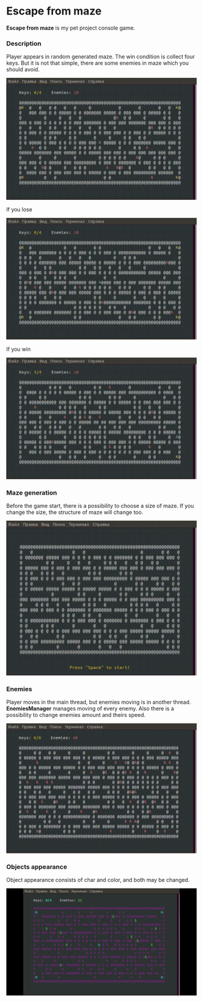 # Escape from maze

**Escape from maze** is my pet project console game. 

### Description
Player appears in random generated maze. 
The win condition is collect four keys. But it is not that simple, there are some enemies in maze 
which you should avoid.

![](images/game.gif)

If you lose

![](images/lose.gif)

If you win

![](images/win.gif)


### Maze generation
Before the game start, there is a possibility to choose a size of maze. 
If you change the size, the structure of maze will change too.

![](images/size.gif)

### Enemies
Player moves in the main thread, but enemies moving is in another thread. 
**EnemiesManager** manages moving of every enemy. 
Also there is a possibility to change enemies amount and theirs speed.

![](images/enemies.gif)


### Objects appearance
Object appearance consists of char and color, and both may be changed.

![](images/views.gif)